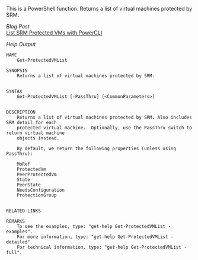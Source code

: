This is a PowerShell function. Returns a list of virtual machines protected by SRM.<br>

*Blog Post*<br>
[List SRM Protected VMs with PowerCLI](http://vmkdaily.ghost.io/get-list-of-srm-protected-vms-with-powercli/)

*Help Output*<br>

```
NAME
    Get-ProtectedVMList
    
SYNOPSIS
    Returns a list of virtual machines protected by SRM.
    
    
SYNTAX
    Get-ProtectedVMList [-PassThru] [<CommonParameters>]
    
    
DESCRIPTION
    Returns a list of virtual machines protected by SRM. Also includes SRM detail for each
    protected virtual machine.  Optionally, use the PassThru switch to return virtual machine
    objects instead.
    
    By default, we return the following properties (unless using PassThru):
    
    MoRef
    ProtectedVm
    PeerProtectedVm
    State
    PeerState
    NeedsConfiguration
    ProtectionGroup
    

RELATED LINKS

REMARKS
    To see the examples, type: "get-help Get-ProtectedVMList -examples".
    For more information, type: "get-help Get-ProtectedVMList -detailed".
    For technical information, type: "get-help Get-ProtectedVMList -full".

```

